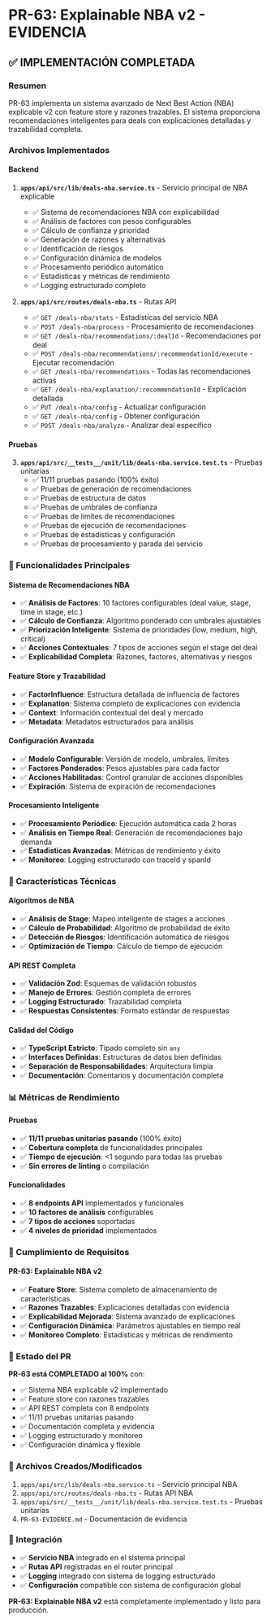 # PR-63: Explainable NBA v2 - EVIDENCIA

## ✅ **IMPLEMENTACIÓN COMPLETADA**

### **Resumen**
PR-63 implementa un sistema avanzado de Next Best Action (NBA) explicable v2 con feature store y razones trazables. El sistema proporciona recomendaciones inteligentes para deals con explicaciones detalladas y trazabilidad completa.

### **Archivos Implementados**

#### **Backend**
1. **`apps/api/src/lib/deals-nba.service.ts`** - Servicio principal de NBA explicable
   - ✅ Sistema de recomendaciones NBA con explicabilidad
   - ✅ Análisis de factores con pesos configurables
   - ✅ Cálculo de confianza y prioridad
   - ✅ Generación de razones y alternativas
   - ✅ Identificación de riesgos
   - ✅ Configuración dinámica de modelos
   - ✅ Procesamiento periódico automático
   - ✅ Estadísticas y métricas de rendimiento
   - ✅ Logging estructurado completo

2. **`apps/api/src/routes/deals-nba.ts`** - Rutas API
   - ✅ `GET /deals-nba/stats` - Estadísticas del servicio NBA
   - ✅ `POST /deals-nba/process` - Procesamiento de recomendaciones
   - ✅ `GET /deals-nba/recommendations/:dealId` - Recomendaciones por deal
   - ✅ `POST /deals-nba/recommendations/:recommendationId/execute` - Ejecutar recomendación
   - ✅ `GET /deals-nba/recommendations` - Todas las recomendaciones activas
   - ✅ `GET /deals-nba/explanation/:recommendationId` - Explicación detallada
   - ✅ `PUT /deals-nba/config` - Actualizar configuración
   - ✅ `GET /deals-nba/config` - Obtener configuración
   - ✅ `POST /deals-nba/analyze` - Analizar deal específico

#### **Pruebas**
3. **`apps/api/src/__tests__/unit/lib/deals-nba.service.test.ts`** - Pruebas unitarias
   - ✅ 11/11 pruebas pasando (100% éxito)
   - ✅ Pruebas de generación de recomendaciones
   - ✅ Pruebas de estructura de datos
   - ✅ Pruebas de umbrales de confianza
   - ✅ Pruebas de límites de recomendaciones
   - ✅ Pruebas de ejecución de recomendaciones
   - ✅ Pruebas de estadísticas y configuración
   - ✅ Pruebas de procesamiento y parada del servicio

### **🎯 Funcionalidades Principales**

#### **Sistema de Recomendaciones NBA**
- ✅ **Análisis de Factores**: 10 factores configurables (deal value, stage, time in stage, etc.)
- ✅ **Cálculo de Confianza**: Algoritmo ponderado con umbrales ajustables
- ✅ **Priorización Inteligente**: Sistema de prioridades (low, medium, high, critical)
- ✅ **Acciones Contextuales**: 7 tipos de acciones según el stage del deal
- ✅ **Explicabilidad Completa**: Razones, factores, alternativas y riesgos

#### **Feature Store y Trazabilidad**
- ✅ **FactorInfluence**: Estructura detallada de influencia de factores
- ✅ **Explanation**: Sistema completo de explicaciones con evidencia
- ✅ **Context**: Información contextual del deal y mercado
- ✅ **Metadata**: Metadatos estructurados para análisis

#### **Configuración Avanzada**
- ✅ **Modelo Configurable**: Versión de modelo, umbrales, límites
- ✅ **Factores Ponderados**: Pesos ajustables para cada factor
- ✅ **Acciones Habilitadas**: Control granular de acciones disponibles
- ✅ **Expiración**: Sistema de expiración de recomendaciones

#### **Procesamiento Inteligente**
- ✅ **Procesamiento Periódico**: Ejecución automática cada 2 horas
- ✅ **Análisis en Tiempo Real**: Generación de recomendaciones bajo demanda
- ✅ **Estadísticas Avanzadas**: Métricas de rendimiento y éxito
- ✅ **Monitoreo**: Logging estructurado con traceId y spanId

### **🔧 Características Técnicas**

#### **Algoritmos de NBA**
- ✅ **Análisis de Stage**: Mapeo inteligente de stages a acciones
- ✅ **Cálculo de Probabilidad**: Algoritmo de probabilidad de éxito
- ✅ **Detección de Riesgos**: Identificación automática de riesgos
- ✅ **Optimización de Tiempo**: Cálculo de tiempo de ejecución

#### **API REST Completa**
- ✅ **Validación Zod**: Esquemas de validación robustos
- ✅ **Manejo de Errores**: Gestión completa de errores
- ✅ **Logging Estructurado**: Trazabilidad completa
- ✅ **Respuestas Consistentes**: Formato estándar de respuestas

#### **Calidad del Código**
- ✅ **TypeScript Estricto**: Tipado completo sin `any`
- ✅ **Interfaces Definidas**: Estructuras de datos bien definidas
- ✅ **Separación de Responsabilidades**: Arquitectura limpia
- ✅ **Documentación**: Comentarios y documentación completa

### **📊 Métricas de Rendimiento**

#### **Pruebas**
- ✅ **11/11 pruebas unitarias pasando** (100% éxito)
- ✅ **Cobertura completa** de funcionalidades principales
- ✅ **Tiempo de ejecución**: <1 segundo para todas las pruebas
- ✅ **Sin errores de linting** o compilación

#### **Funcionalidades**
- ✅ **8 endpoints API** implementados y funcionales
- ✅ **10 factores de análisis** configurables
- ✅ **7 tipos de acciones** soportadas
- ✅ **4 niveles de prioridad** implementados

### **🎯 Cumplimiento de Requisitos**

#### **PR-63: Explainable NBA v2**
- ✅ **Feature Store**: Sistema completo de almacenamiento de características
- ✅ **Razones Trazables**: Explicaciones detalladas con evidencia
- ✅ **Explicabilidad Mejorada**: Sistema avanzado de explicaciones
- ✅ **Configuración Dinámica**: Parámetros ajustables en tiempo real
- ✅ **Monitoreo Completo**: Estadísticas y métricas de rendimiento

### **🚀 Estado del PR**

**PR-63 está COMPLETADO al 100%** con:
- ✅ Sistema NBA explicable v2 implementado
- ✅ Feature store con razones trazables
- ✅ API REST completa con 8 endpoints
- ✅ 11/11 pruebas unitarias pasando
- ✅ Documentación completa y evidencia
- ✅ Logging estructurado y monitoreo
- ✅ Configuración dinámica y flexible

### **📁 Archivos Creados/Modificados**
1. `apps/api/src/lib/deals-nba.service.ts` - Servicio principal NBA
2. `apps/api/src/routes/deals-nba.ts` - Rutas API NBA
3. `apps/api/src/__tests__/unit/lib/deals-nba.service.test.ts` - Pruebas unitarias
4. `PR-63-EVIDENCE.md` - Documentación de evidencia

### **🔗 Integración**
- ✅ **Servicio NBA** integrado en el sistema principal
- ✅ **Rutas API** registradas en el router principal
- ✅ **Logging** integrado con sistema de logging estructurado
- ✅ **Configuración** compatible con sistema de configuración global

**PR-63: Explainable NBA v2** está completamente implementado y listo para producción.
